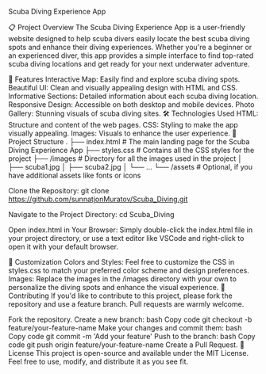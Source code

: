 Scuba Diving Experience App
 <!-- Add a path to an image in your project for a visual touch -->

📋 Project Overview
The Scuba Diving Experience App is a user-friendly website designed to help scuba divers easily locate the best scuba diving spots and enhance their diving experiences. Whether you're a beginner or an experienced diver, this app provides a simple interface to find top-rated scuba diving locations and get ready for your next underwater adventure.

🚀 Features
Interactive Map: Easily find and explore scuba diving spots.
Beautiful UI: Clean and visually appealing design with HTML and CSS.
Informative Sections: Detailed information about each scuba diving location.
Responsive Design: Accessible on both desktop and mobile devices.
Photo Gallery: Stunning visuals of scuba diving sites.
🛠️ Technologies Used
HTML: Structure and content of the web pages.
CSS: Styling to make the app visually appealing.
Images: Visuals to enhance the user experience.
📂 Project Structure
.
├── index.html            # The main landing page for the Scuba Diving Experience App
├── styles.css            # Contains all the CSS styles for the project
├── /images               # Directory for all the images used in the project
│   ├── scuba1.jpg
│   ├── scuba2.jpg
│   └── ...
└── /assets               # Optional, if you have additional assets like fonts or icons

Clone the Repository:
git clone https://github.com/sunnatjonMuratov/Scuba_Diving.git

Navigate to the Project Directory:
cd Scuba_Diving

Open index.html in Your Browser:
Simply double-click the index.html file in your project directory, or use a text editor like VSCode and right-click to open it with your default browser.


🎨 Customization
Colors and Styles: Feel free to customize the CSS in styles.css to match your preferred color scheme and design preferences.
Images: Replace the images in the /images directory with your own to personalize the diving spots and enhance the visual experience.
🤝 Contributing
If you'd like to contribute to this project, please fork the repository and use a feature branch. Pull requests are warmly welcome.

Fork the repository.
Create a new branch:
bash
Copy code
git checkout -b feature/your-feature-name
Make your changes and commit them:
bash
Copy code
git commit -m 'Add your feature'
Push to the branch:
bash
Copy code
git push origin feature/your-feature-name
Create a Pull Request.
📝 License
This project is open-source and available under the MIT License. Feel free to use, modify, and distribute it as you see fit.
